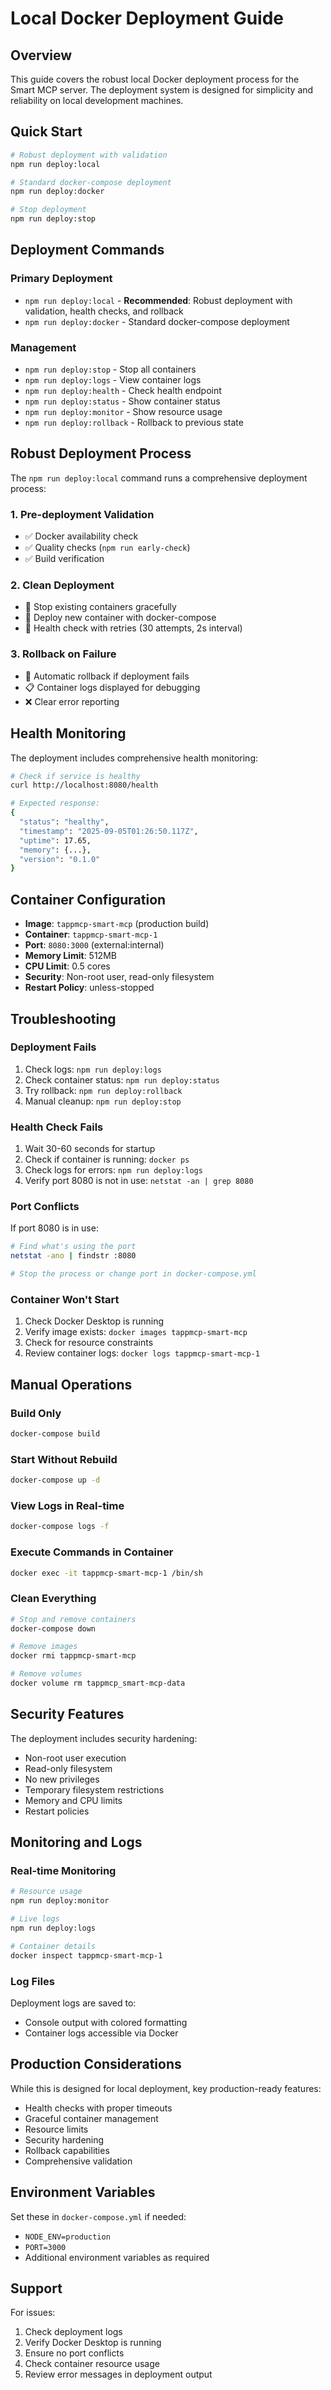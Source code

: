 # Local Docker Deployment Guide

## Overview

This guide covers the robust local Docker deployment process for the Smart MCP server. The deployment system is designed for simplicity and reliability on local development machines.

## Quick Start

```bash
# Robust deployment with validation
npm run deploy:local

# Standard docker-compose deployment
npm run deploy:docker

# Stop deployment
npm run deploy:stop
```

## Deployment Commands

### Primary Deployment
- `npm run deploy:local` - **Recommended**: Robust deployment with validation, health checks, and rollback
- `npm run deploy:docker` - Standard docker-compose deployment

### Management
- `npm run deploy:stop` - Stop all containers
- `npm run deploy:logs` - View container logs
- `npm run deploy:health` - Check health endpoint
- `npm run deploy:status` - Show container status
- `npm run deploy:monitor` - Show resource usage
- `npm run deploy:rollback` - Rollback to previous state

## Robust Deployment Process

The `npm run deploy:local` command runs a comprehensive deployment process:

### 1. Pre-deployment Validation
- ✅ Docker availability check
- ✅ Quality checks (`npm run early-check`)
- ✅ Build verification

### 2. Clean Deployment
- 🛑 Stop existing containers gracefully
- 🚀 Deploy new container with docker-compose
- 🏥 Health check with retries (30 attempts, 2s interval)

### 3. Rollback on Failure
- 🔄 Automatic rollback if deployment fails
- 📋 Container logs displayed for debugging
- ❌ Clear error reporting

## Health Monitoring

The deployment includes comprehensive health monitoring:

```bash
# Check if service is healthy
curl http://localhost:8080/health

# Expected response:
{
  "status": "healthy",
  "timestamp": "2025-09-05T01:26:50.117Z",
  "uptime": 17.65,
  "memory": {...},
  "version": "0.1.0"
}
```

## Container Configuration

- **Image**: `tappmcp-smart-mcp` (production build)
- **Container**: `tappmcp-smart-mcp-1`
- **Port**: `8080:3000` (external:internal)
- **Memory Limit**: 512MB
- **CPU Limit**: 0.5 cores
- **Security**: Non-root user, read-only filesystem
- **Restart Policy**: unless-stopped

## Troubleshooting

### Deployment Fails
1. Check logs: `npm run deploy:logs`
2. Check container status: `npm run deploy:status`
3. Try rollback: `npm run deploy:rollback`
4. Manual cleanup: `npm run deploy:stop`

### Health Check Fails
1. Wait 30-60 seconds for startup
2. Check if container is running: `docker ps`
3. Check logs for errors: `npm run deploy:logs`
4. Verify port 8080 is not in use: `netstat -an | grep 8080`

### Port Conflicts
If port 8080 is in use:
```bash
# Find what's using the port
netstat -ano | findstr :8080

# Stop the process or change port in docker-compose.yml
```

### Container Won't Start
1. Check Docker Desktop is running
2. Verify image exists: `docker images tappmcp-smart-mcp`
3. Check for resource constraints
4. Review container logs: `docker logs tappmcp-smart-mcp-1`

## Manual Operations

### Build Only
```bash
docker-compose build
```

### Start Without Rebuild
```bash
docker-compose up -d
```

### View Logs in Real-time
```bash
docker-compose logs -f
```

### Execute Commands in Container
```bash
docker exec -it tappmcp-smart-mcp-1 /bin/sh
```

### Clean Everything
```bash
# Stop and remove containers
docker-compose down

# Remove images
docker rmi tappmcp-smart-mcp

# Remove volumes
docker volume rm tappmcp_smart-mcp-data
```

## Security Features

The deployment includes security hardening:
- Non-root user execution
- Read-only filesystem
- No new privileges
- Temporary filesystem restrictions
- Memory and CPU limits
- Restart policies

## Monitoring and Logs

### Real-time Monitoring
```bash
# Resource usage
npm run deploy:monitor

# Live logs
npm run deploy:logs

# Container details
docker inspect tappmcp-smart-mcp-1
```

### Log Files
Deployment logs are saved to:
- Console output with colored formatting
- Container logs accessible via Docker

## Production Considerations

While this is designed for local deployment, key production-ready features:
- Health checks with proper timeouts
- Graceful container management
- Resource limits
- Security hardening
- Rollback capabilities
- Comprehensive validation

## Environment Variables

Set these in `docker-compose.yml` if needed:
- `NODE_ENV=production`
- `PORT=3000`
- Additional environment variables as required

## Support

For issues:
1. Check deployment logs
2. Verify Docker Desktop is running
3. Ensure no port conflicts
4. Check container resource usage
5. Review error messages in deployment output
